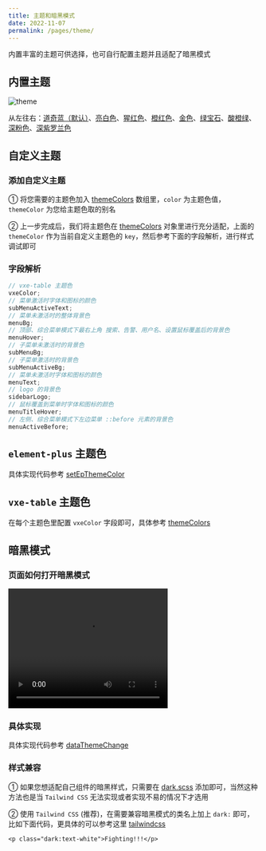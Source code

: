 ```yaml
---
title: 主题和暗黑模式
date: 2022-11-07
permalink: /pages/theme/
---
```


内置丰富的主题可供选择，也可自行配置主题并且适配了暗黑模式

## 内置主题

![theme](~@alias/img/guide/theme.jpg)

从左往右：[道奇蓝（默认）](https://gitee.com/yiming_chang/pure-admin-thin/blob/main/src/layout/theme/index.ts#L16)、[亮白色](https://gitee.com/yiming_chang/pure-admin-thin/blob/main/src/layout/theme/index.ts#L29)、[猩红色](https://gitee.com/yiming_chang/pure-admin-thin/blob/main/src/layout/theme/index.ts#L42)、[橙红色](https://gitee.com/yiming_chang/pure-admin-thin/blob/main/src/layout/theme/index.ts#L55)、[金色](https://gitee.com/yiming_chang/pure-admin-thin/blob/main/src/layout/theme/index.ts#L68)、[绿宝石](https://gitee.com/yiming_chang/pure-admin-thin/blob/main/src/layout/theme/index.ts#L81)、[酸橙绿](https://gitee.com/yiming_chang/pure-admin-thin/blob/main/src/layout/theme/index.ts#L94)、[深粉色](https://gitee.com/yiming_chang/pure-admin-thin/blob/main/src/layout/theme/index.ts#L107)、[深紫罗兰色](https://gitee.com/yiming_chang/pure-admin-thin/blob/main/src/layout/theme/index.ts#L120)

## 自定义主题

### 添加自定义主题

① 将您需要的主题色加入 [themeColors](https://gitee.com/yiming_chang/pure-admin-thin/blob/main/src/layout/hooks/useDataThemeChange.ts#L17) 数组里，`color` 为主题色值，`themeColor` 为您给主题色取的别名

② 上一步完成后，我们将主题色在 [themeColors](https://gitee.com/yiming_chang/pure-admin-thin/blob/main/src/layout/theme/index.ts#L15) 对象里进行充分适配，上面的 `themeColor` 作为当前自定义主题色的 `key`，然后参考下面的字段解析，进行样式调试即可

### 字段解析

```ts
// vxe-table 主题色
vxeColor;
// 菜单激活时字体和图标的颜色
subMenuActiveText;
// 菜单未激活时的整体背景色
menuBg;
// 顶部、综合菜单模式下最右上角 搜索、告警、用户名、设置鼠标覆盖后的背景色
menuHover;
// 子菜单未激活时的背景色
subMenuBg;
// 子菜单激活时的背景色
subMenuActiveBg;
// 菜单未激活时字体和图标的颜色
menuText;
// logo 的背景色
sidebarLogo;
// 鼠标覆盖到菜单时字体和图标的颜色
menuTitleHover;
// 左侧、综合菜单模式下左边菜单 ::before 元素的背景色
menuActiveBefore;
```

## `element-plus` 主题色

具体实现代码参考 [setEpThemeColor](https://gitee.com/yiming_chang/pure-admin-thin/blob/main/src/layout/hooks/useDataThemeChange.ts#L73)

## `vxe-table` 主题色

在每个主题色里配置 `vxeColor` 字段即可，具体参考 [themeColors](https://gitee.com/yiming_chang/pure-admin-thin/blob/main/src/layout/theme/index.ts#L17)

## 暗黑模式

### 页面如何打开暗黑模式

<video width="320" height="240" controls>
  <source :src="$withBase('/video/theme.mp4')" type="video/mp4">
</video>

### 具体实现

具体实现代码参考 [dataThemeChange](https://gitee.com/yiming_chang/pure-admin-thin/blob/main/src/layout/hooks/useDataThemeChange.ts#L92)

### 样式兼容

① 如果您想适配自己组件的暗黑样式，只需要在 [dark.scss](https://gitee.com/yiming_chang/pure-admin-thin/blob/main/src/style/dark.scss) 添加即可，当然这种方法也是当 `Tailwind CSS` 无法实现或者实现不易的情况下才选用

② 使用 `Tailwind CSS` (推荐)，在需要兼容暗黑模式的类名上加上 `dark:` 即可，比如下面代码，更具体的可以参考这里 [tailwindcss](/pages/tailwindcss/#_5-暗黑模式)

```Vue
<p class="dark:text-white">Fighting!!!</p>
```
